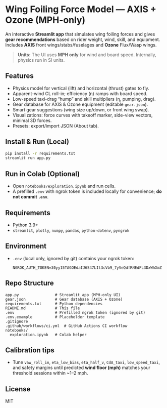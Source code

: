 # Wing Foiling Force Model — AXIS + Ozone (MPH-only)

An interactive **Streamlit app** that simulates wing foiling forces and gives **gear recommendations** based on rider weight, wind, skill, and equipment.  
Includes **AXIS** front wings/stabs/fuselages and **Ozone** Flux/Wasp wings.

> **Units:** The UI uses **MPH only** for wind and board speed. Internally, physics run in SI units.

## Features
- Physics model for vertical (lift) and horizontal (thrust) gates to fly.
- Apparent-wind CL roll-in; efficiency (η) ramps with board speed.
- Low-speed taxi-drag “hump” and skill multipliers (η, pumping, drag).
- Gear database for AXIS & Ozone equipment (editable `gear.json`).
- Smart gear suggestions (wing size up/down, or front wing swap).
- Visualizations: force curves with takeoff marker, side-view vectors, minimal 3D forces.
- Presets: export/import JSON (About tab).

## Install & Run (Local)
```bash
pip install -r requirements.txt
streamlit run app.py
```

## Run in Colab (Optional)
- Open `notebooks/exploration.ipynb` and run cells.
- A prefilled `.env` with ngrok token is included locally for convenience; **do not commit `.env`**.

## Requirements
- Python 3.9+
- `streamlit`, `plotly`, `numpy`, `pandas`, `python-dotenv`, `pyngrok`

## Environment
- `.env` (local only, ignored by git) contains your ngrok token:
  ```
  NGROK_AUTH_TOKEN=30yy15TAGOEdaIJ6S47LIl3cVb9_7yVeQdfRNEdPL3DxWhXmZ
  ```

## Repo Structure
```
app.py                # Streamlit app (MPH-only UI)
gear.json             # Gear database (AXIS + Ozone)
requirements.txt      # Python dependencies
README.md             # This file
.env                  # Prefilled ngrok token (ignored by git)
.env.example          # Placeholder template
.gitignore
.github/workflows/ci.yml  # GitHub Actions CI workflow
notebooks/
  exploration.ipynb   # Colab helper
```

## Calibration tips
- Tune `vaw_roll_in`, `eta_low_bias`, `eta_half_v`, `CdA_taxi`, `low_speed_taxi`, and safety margins until predicted **wind floor (mph)** matches your threshold sessions within ~1–2 mph.

## License
MIT
